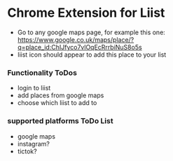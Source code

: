 # Chrome Extension for Liist

- Go to any google maps page, for example this one: https://www.google.co.uk/maps/place/?q=place_id:ChIJfyco7vlOqEcRrrbiNuS8o5s
- liist icon should appear to add this place to your list

### Functionality ToDos
- login to liist
- add places from google maps
- choose which liist to add to

### supported platforms ToDo List
- google maps
- instagram?
- tictok?
